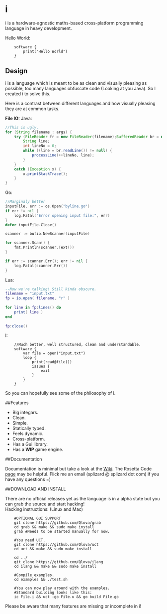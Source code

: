 # i
i is a hardware-agnostic maths-based cross-platform programming language in heavy development.

Hello World:

		software {
			print("Hello World")
		}
		
## Design
i is a language which is meant to be as clean and visually pleasing as possible, too many languages obfuscate code (Looking at you Java).
So I created i to solve this.

Here is a contrast between different languages and how visually pleasing they are at common tasks.

**File IO:**
Java:
```java
//This is ugly.
for (String filename : args) {
    try (FileReader fr = new FileReader(filename);BufferedReader br = new BufferedReader(fr)){
        String line;
        int lineNo = 0;
        while ((line = br.readLine()) != null) {
            processLine(++lineNo, line);
        }
    }
    catch (Exception x) {
        x.printStackTrace();
    }
}
```
Go:
```go
//Marginaly better
inputFile, err := os.Open("byline.go")
if err != nil {
	log.Fatal("Error opening input file:", err)
}
defer inputFile.Close()

scanner := bufio.NewScanner(inputFile)

for scanner.Scan() {
	fmt.Println(scanner.Text())
}

if err := scanner.Err(); err != nil {
	log.Fatal(scanner.Err())
}
```
Lua:
```lua
--Now we're talking! Still kinda obscure.
filename = "input.txt"
fp = io.open( filename, "r" )
 
for line in fp:lines() do
    print( line )
end
 
fp:close()
```
I:
```
	//Much better, well structured, clean and understandable.
	software {
		var file = open("input.txt")
		loop {
			print(read@file())
			issues {
				exit
			}
		}
	}
```

So you can hopefully see some of the philosophy of i.

##Features

* Big integars.
* Clean.
* Simple.
* Statically typed.
* Feels dynamic.
* Cross-platform.
* Has a Gui library.
* Has a **WIP** game engine.

##Documentation

Documentation is minimal but take a look at the [Wiki](https://github.com/Qlova/ilang/wiki).
The Rosetta Code [page](http://rosettacode.org/wiki/Category:I) may be helpful. 
Flick me an email (splizard @ splizard dot com) if you have any questions =)

##DOWNLOAD AND INSTALL

There are no official releases yet as the language is in a alpha state but you can grab the source and start hacking!  
Hacking instructions: (Linux and Mac)
	
		#OPTIONAL GUI SUPPORT
		git clone https://github.com/Qlova/grab
		cd grab && make && sudo make install
		grab #Needs to be started manually for now.
	
		#You need UCT.
		git clone https://github.com/Qlova/uct
		cd uct && make && sudo make install
		
		cd ../
		git clone https://github.com/Qlova/ilang
		cd ilang && make && sudo make install
		
		#Compile examples.
		cd examples && ./test.sh
		
		#You can now play around with the examples.
		#Standard building looks like this:
		ic File.i && uct -go File.u && go build File.go

Please be aware that many features are missing or incomplete in i!
		
